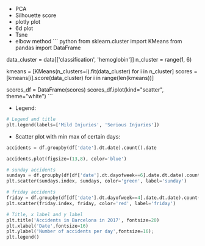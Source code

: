* PCA
* Silhouette score
* plotly plot
* 6d plot
* Tsne
* elbow method
´´´ python
from sklearn.cluster import KMeans
from pandas import DataFrame

data_cluster =  data[['classification', 'hemoglobin']]
n_cluster = range(1, 6)

kmeans = [KMeans(n_clusters=i).fit(data_cluster) for i in n_cluster]
scores = [kmeans[i].score(data_cluster) for i in range(len(kmeans))]

scores_df = DataFrame(scores)
scores_df.iplot(kind="scatter", theme="white")
´´´
* Legend: 
``` python
# Legend and title
plt.legend(labels=['Mild Injuries', 'Serious Injuries'])
```
* Scatter plot with min max of certain days: 
``` python
accidents = df.groupby(df['date'].dt.date).count().date

accidents.plot(figsize=(13,8), color='blue')

# sunday accidents
sundays = df.groupby(df[df['date'].dt.dayofweek==6].date.dt.date).count().date
plt.scatter(sundays.index, sundays, color='green', label='sunday')

# friday accidents
friday = df.groupby(df[df['date'].dt.dayofweek==4].date.dt.date).count().date
plt.scatter(friday.index, friday, color='red', label='friday')

# Title, x label and y label
plt.title('Accidents in Barcelona in 2017', fontsize=20)
plt.xlabel('Date',fontsize=16)
plt.ylabel('Number of accidents per day',fontsize=16);
plt.legend()
```
